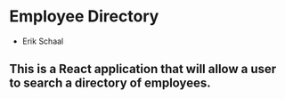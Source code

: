 # Employee Directory

* Erik Schaal

## This is a React application that will allow a user to search a directory of employees.

